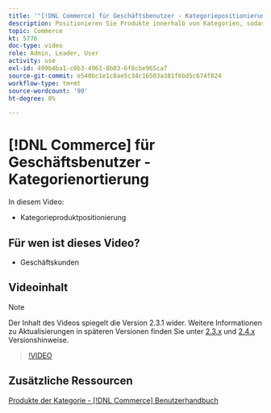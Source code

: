 ```yaml
---
title: '"[!DNL Commerce] für Geschäftsbenutzer - Kategoriepositionierung"'
description: Positionieren Sie Produkte innerhalb von Kategorien, sodass Kunden die Produkte oben sehen, die sie sehen sollen.
topic: Commerce
kt: 5776
doc-type: video
role: Admin, Leader, User
activity: use
exl-id: 499b4ba1-c0b3-4961-8b03-6f8cbe965ca7
source-git-commit: e540bc1e1c8ae5c34c16503a381f6bd5c674f824
workflow-type: tm+mt
source-wordcount: '90'
ht-degree: 0%

---
```


# [!DNL Commerce] für Geschäftsbenutzer - Kategorienortierung

In diesem Video:

- Kategorieproduktpositionierung

## Für wen ist dieses Video?

- Geschäftskunden

## Videoinhalt

>[!NOTE]
>
>Der Inhalt des Videos spiegelt die Version 2.3.1 wider. Weitere Informationen zu Aktualisierungen in späteren Versionen finden Sie unter [ 2.3.x](https://devdocs.magento.com/guides/v2.3/release-notes/bk-release-notes.html) und [2.4.x](https://devdocs.magento.com/guides/v2.4/release-notes/bk-release-notes.html) Versionshinweise.

>[!VIDEO](https://video.tv.adobe.com/v/36187?quality=12&learn=on)

## Zusätzliche Ressourcen

[Produkte der Kategorie - [!DNL Commerce] Benutzerhandbuch](https://docs.magento.com/user-guide/catalog/categories-category-products.html)
